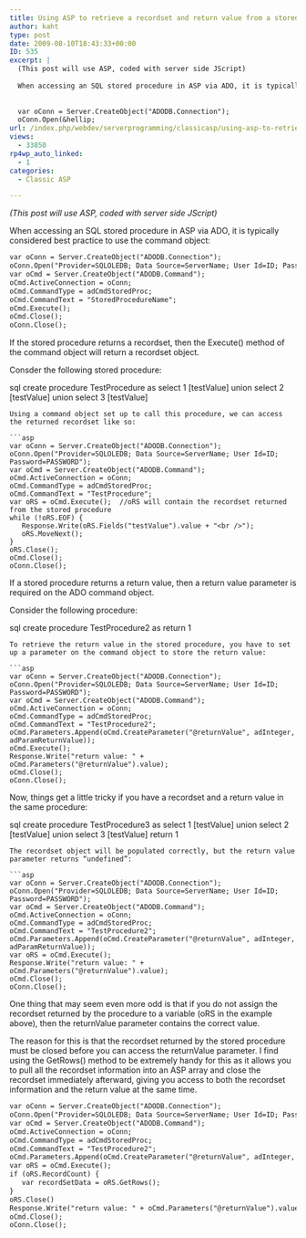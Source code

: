 ```yaml
---
title: Using ASP to retrieve a recordset and return value from a stored procedure at the same time
author: kaht
type: post
date: 2009-08-10T18:43:33+00:00
ID: 535
excerpt: |
  (This post will use ASP, coded with server side JScript)
  
  When accessing an SQL stored procedure in ASP via ADO, it is typically considered best practice to use the command object:
  
  
  var oConn = Server.CreateObject("ADODB.Connection");
  oConn.Open(&hellip;
url: /index.php/webdev/serverprogramming/classicasp/using-asp-to-retrieve-a-recordset-and-re/
views:
  - 33850
rp4wp_auto_linked:
  - 1
categories:
  - Classic ASP

---
```

_(This post will use ASP, coded with server side JScript)_

When accessing an SQL stored procedure in ASP via ADO, it is typically considered best practice to use the command object:

```asp
var oConn = Server.CreateObject("ADODB.Connection");
oConn.Open("Provider=SQLOLEDB; Data Source=ServerName; User Id=ID; Password=PASSWORD");
var oCmd = Server.CreateObject("ADODB.Command");
oCmd.ActiveConnection = oConn;
oCmd.CommandType = adCmdStoredProc;
oCmd.CommandText = "StoredProcedureName";
oCmd.Execute();
oCmd.Close();
oConn.Close();
```
If the stored procedure returns a recordset, then the Execute() method of the command object will return a recordset object.

Consder the following stored procedure:

sql
create procedure TestProcedure as
select 1 [testValue] union
select 2 [testValue] union
select 3 [testValue] 
```
Using a command object set up to call this procedure, we can access the returned recordset like so:

```asp
var oConn = Server.CreateObject("ADODB.Connection");
oConn.Open("Provider=SQLOLEDB; Data Source=ServerName; User Id=ID; Password=PASSWORD");
var oCmd = Server.CreateObject("ADODB.Command");
oCmd.ActiveConnection = oConn;
oCmd.CommandType = adCmdStoredProc;
oCmd.CommandText = "TestProcedure";
var oRS = oCmd.Execute();  //oRS will contain the recordset returned from the stored procedure
while (!oRS.EOF) {
   Response.Write(oRS.Fields("testValue").value + "<br />");
   oRS.MoveNext();
}
oRS.Close();
oCmd.Close();
oConn.Close();
```
If a stored procedure returns a return value, then a return value parameter is required on the ADO command object.

Consider the following procedure:

sql
create procedure TestProcedure2 as
return 1
```
To retrieve the return value in the stored procedure, you have to set up a parameter on the command object to store the return value:

```asp
var oConn = Server.CreateObject("ADODB.Connection");
oConn.Open("Provider=SQLOLEDB; Data Source=ServerName; User Id=ID; Password=PASSWORD");
var oCmd = Server.CreateObject("ADODB.Command");
oCmd.ActiveConnection = oConn;
oCmd.CommandType = adCmdStoredProc;
oCmd.CommandText = "TestProcedure2";
oCmd.Parameters.Append(oCmd.CreateParameter("@returnValue", adInteger, adParamReturnValue));
oCmd.Execute();
Response.Write("return value: " + oCmd.Parameters("@returnValue").value);
oCmd.Close();
oConn.Close();
```
Now, things get a little tricky if you have a recordset and a return value in the same procedure:

sql
create procedure TestProcedure3 as
select 1 [testValue] union
select 2 [testValue] union
select 3 [testValue] 
return 1
```
The recordset object will be populated correctly, but the return value parameter returns “undefined”:

```asp
var oConn = Server.CreateObject("ADODB.Connection");
oConn.Open("Provider=SQLOLEDB; Data Source=ServerName; User Id=ID; Password=PASSWORD");
var oCmd = Server.CreateObject("ADODB.Command");
oCmd.ActiveConnection = oConn;
oCmd.CommandType = adCmdStoredProc;
oCmd.CommandText = "TestProcedure2";
oCmd.Parameters.Append(oCmd.CreateParameter("@returnValue", adInteger, adParamReturnValue));
var oRS = oCmd.Execute();
Response.Write("return value: " + oCmd.Parameters("@returnValue").value);
oCmd.Close();
oConn.Close();
```
One thing that may seem even more odd is that if you do not assign the recordset returned by the procedure to a variable (oRS in the example above), then the returnValue parameter contains the correct value.

The reason for this is that the recordset returned by the stored procedure must be closed before you can access the returnValue parameter. I find using the GetRows() method to be extremely handy for this as it allows you to pull all the recordset information into an ASP array and close the recordset immediately afterward, giving you access to both the recordset information and the return value at the same time.

```asp
var oConn = Server.CreateObject("ADODB.Connection");
oConn.Open("Provider=SQLOLEDB; Data Source=ServerName; User Id=ID; Password=PASSWORD");
var oCmd = Server.CreateObject("ADODB.Command");
oCmd.ActiveConnection = oConn;
oCmd.CommandType = adCmdStoredProc;
oCmd.CommandText = "TestProcedure2";
oCmd.Parameters.Append(oCmd.CreateParameter("@returnValue", adInteger, adParamReturnValue));
var oRS = oCmd.Execute();
if (oRS.RecordCount) {
   var recordSetData = oRS.GetRows();
}
oRS.Close()
Response.Write("return value: " + oCmd.Parameters("@returnValue").value);
oCmd.Close();
oConn.Close();
```